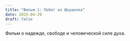 ```yaml
---
title: "Фильм 1: Побег из Шоушенка"
date: 2025-04-29
draft: false
---
```


Фильм о надежде, свободе и человеческой силе духа.

<!-- {{< read-file "posts/ellar.md" >}} -->
<!-- {{< include-md "tables/ellar.md" >}} -->
